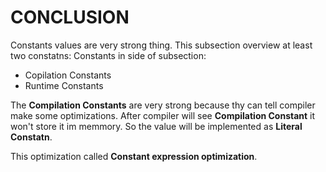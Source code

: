 # CONCLUSION

Constants values are very strong thing. This subsection overview at least two constatns:
Constants in side of subsection:
- Copilation Constants
- Runtime Constants

The **Compilation Constants** are very strong because thy can tell compiler make some optimizations.
After compiler will see **Compilation Constant** it won't store it im memmory. So the value will be
implemented as **Literal Constatn**.

This optimization called **Constant expression optimization**.


